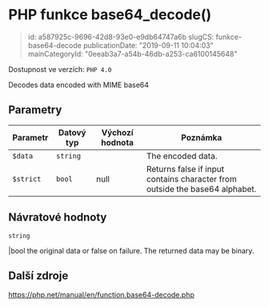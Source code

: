 PHP funkce base64_decode()
================================

> id: a587925c-9696-42d8-93e0-e9db64747a6b
> slugCS: funkce-base64-decode
> publicationDate: "2019-09-11 10:04:03"
> mainCategoryId: "0eeab3a7-a54b-46db-a253-ca6100145648"

Dostupnost ve verzích: `PHP 4.0`

Decodes data encoded with MIME base64


Parametry
--------------

| Parametr | Datový typ | Výchozí hodnota | Poznámka |
|-----|-----|-----|-----|
| `$data` | `string` |  | The encoded data. |
| `$strict` | `bool` | null | Returns false if input contains character from outside the base64 alphabet. |


Návratové hodnoty
----------------

`string`

|bool the original data or false on failure. The returned data may be
binary.

Další zdroje
------------

https://php.net/manual/en/function.base64-decode.php
